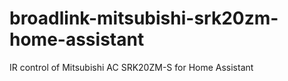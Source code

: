 # broadlink-mitsubishi-srk20zm-home-assistant
IR control of Mitsubishi AC SRK20ZM-S for Home Assistant
